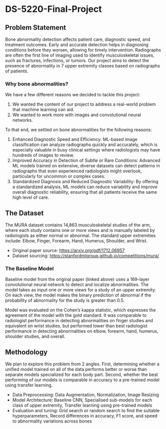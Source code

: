 # DS-5220-Final-Project

## Problem Statement
Bone abnormality detection affects patient care, diagnostic speed, and treatment outcomes. Early and accurate detection helps in diagnosing conditions before they worsen, allowing for timely intervention. Radiographs are often the first line of imaging used to identify musculoskeletal issues, such as fractures, infections, or tumors. Our project aims to detect the presence of abnormality in 7 upper extremity classes based on radiographs of patients.

### Why bone abnormalities?
We have a few different reasons we decided to tackle this project:
1. We wanted the content of our project to address a real-world problem that machine learning can aid.
2. We wanted to work more with images and convolutional neural networks.

To that end, we settled on bone abnormalities for the following reasons:
1. Enhanced Diagnostic Speed and Efficiency: ML-based image classification can analyze radiographs quickly and accurately, which is especially valuable in busy clinical settings where radiologists may have hundreds of images to review. 
2. Improved Accuracy in Detection of Subtle or Rare Conditions: Advanced ML models trained on extensive, diverse datasets can detect patterns in radiographs that even experienced radiologists might overlook, particularly for uncommon or complex cases. 
3. Standardized Diagnosis and Reduced Diagnostic Variability: By offering a standardized analysis, ML models can reduce variability and improve overall diagnostic reliability, ensuring that all patients receive the same high level of care.

## The Dataset
The MURA dataset contains 14,863 musculoskeletal studies of the arm, where each study contains one or more views and is manually labeled by radiologists as either normal or abnormal.
The standard upper extremities include: Elbow, Finger, Forearm, Hand, Humerus, Shoulder, and Wrist.

* Original paper source: https://arxiv.org/pdf/1712.06957
* Dataset sourcing: https://stanfordmlgroup.github.io/competitions/mura/

### The Baseline Model
Baseline model from the original paper (linked above) uses a 169-layer convolutional neural network to detect and localize abnormalities. The model takes as input one or more views for a study of an upper extremity. On each view, the model makes the binary prediction of abnormal if the probability of abnormality for the study is greater than 0.5.

Model was evaluated on the Cohen’s kappa statistic, which expresses the agreement of the model with the gold standard. It was comparable to radiologist performance in detecting abnormalities on finger studies and equivalent on wrist studies, but performed lower than best radiologist performance in detecting abnormalities on elbow, forearm, hand, humerus, shoulder studies, and overall.

## Methodology
We plan to explore this problem from 2 angles. First, determining whether a unified model trained on all of the data performs better or worse than separate models specialized for each body part. Second, whether the best performing of our models is comparable in accuracy to a pre-trained model using transfer learning.

* Data Preprocessing: Data Augmentation, Normalization, Image Resizing
* Model Architecture: Baseline CNN, Specialised sub-models for each class of upper extremity, Transfer learning using pre-trained models
* Evaluation and tuning: Grid search or random search to find the suitable hyperparameters, Record differences in accuracy, F1 score, and speed to abnormality variations across bones
